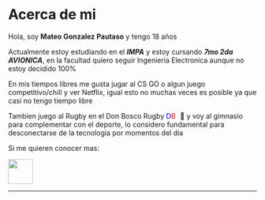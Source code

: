 <h1> Acerca de mi </h1>

Hola, soy __Mateo Gonzalez Pautaso__ y tengo 18 años

Actualmente estoy estudiando en el _**IMPA**_ y estoy cursando _**7mo 2da AVIONICA**_, en la facultad quiero seguir Ingenieria Electronica aunque no estoy decidido 100%

En mis tiempos libres me gusta jugar al CS GO o algun juego competitivo/chill y ver Netflix, igual esto no muchas veces es posible ya que casi no tengo tiempo libre

Tambien juego al Rugby en el Don Bosco Rugby <span style="color:blue">D</span><span style="color:red">B</span><span style="color:white">R</span>🏈 y voy al gimnasio para complementar con el deporte, lo considero fundamental para desconectarse de la tecnologia por momentos del día

Si me quieren conocer mas:

[<img src="https://seeklogo.com/images/I/instagram-new-2016-glyph-logo-84CB825424-seeklogo.com.png" width=50>](https://www.instagram.com/mate.gp/?hl=es-la)

 ---
